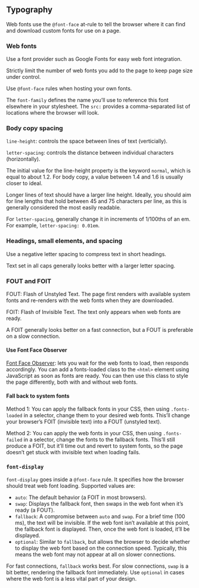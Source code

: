 ## Typography

Web fonts use the `@font-face` at-rule to tell the browser where it can find and download custom fonts for use on a page.

### Web fonts

Use a font provider such as Google Fonts for easy web font integration.

Strictly limit the number of web fonts you add to the page to keep page size under control.

Use `@font-face` rules when hosting your own fonts.

The `font-family` defines the name you’ll use to reference this font elsewhere in your stylesheet. The `src:` provides a comma-separated list of locations where the browser will look.

### Body copy spacing

`line-height`: controls the space between lines of text (verticially).

`letter-spacing`: controls the distance between individual characters (horizontally).

The initial value for the line-height property is the keyword `normal`, which is equal to about 1.2. For body copy, a value between 1.4 and 1.6 is usually closer to ideal.

Longer lines of text should have a larger line height. Ideally, you should aim for line lengths that hold between 45 and 75 characters per line, as this is generally considered the most easily readable.

For `letter-spacing`, generally change it in increments of 1/100ths of an em. For example, `letter-spacing: 0.01em`.

### Headings, small elements, and spacing

Use a negative letter spacing to compress text in short headings.

Text set in all caps generally looks better with a larger letter spacing.

### FOUT and FOIT

FOUT: Flash of Unstyled Text. The page first renders with available system fonts and re-renders with the web fonts when they are downloaded.

FOIT: Flash of Invisible Text. The text only appears when web fonts are ready.

A FOIT generally looks better on a fast connection, but a FOUT is preferable on a slow connection.

#### Use Font Face Observer

[Font Face Observer](https://fontfaceobserver.com/): lets you wait for the web fonts to load, then responds accordingly. You can add a fonts-loaded class to the `<html>` element using JavaScript as soon as fonts are ready. You can then use this class to style the page differently, both with and without web fonts.

#### Fall back to system fonts

Method 1: You can apply the fallback fonts in your CSS, then using `.fonts-loaded` in a selector, change them to your desired web fonts. This’ll change your browser’s FOIT (invisible text) into a FOUT (unstyled text).

Method 2: You can apply the web fonts in your CSS, then using `.fonts-failed` in a selector, change the fonts to the fallback fonts. This’ll still produce a FOIT, but it’ll time out and revert to system fonts, so the page doesn’t get stuck with invisible text when loading fails.

### `font-display`

`font-display` goes inside a `@font-face` rule. It specifies how the browser should treat web font loading. Supported values are:

- `auto`: The default behavior (a FOIT in most browsers).
- `swap`: Displays the fallback font, then swaps in the web font when it’s ready (a FOUT).
- `fallback`: A compromise between `auto` and `swap`. For a brief time (100 ms), the text will be invisible. If the web font isn’t available at this point, the fallback font is displayed. Then, once the web font is loaded, it’ll be displayed.
- `optional`: Similar to `fallback`, but allows the browser to decide whether to display the web font based on the connection speed. Typically, this means the web font may not appear at all on slower connections.

For fast connections, `fallback` works best. For slow connections, `swap` is a bit better, rendering the fallback font immediately. Use `optional` in cases where the web font is a less vital part of your design.